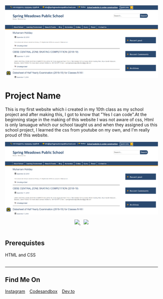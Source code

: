 ![Project Banner](./icons/home-ss.png "This will be the final output")

# Project Name

This is my first website which i created in my 10th class as my school project and after making this, I got to know that "Yes I can code".At the beginning stage in the making of this website I was not aware of css, Html is only lanuague which our school taught us and when they assigned us this school project, I learned the css from youtube on my own, and I'm really proud of this website.

![Output Snip](./icons/home-ss.png "This will be the final output")

<p align="center">
      <a href="https://codesandbox.io/s/naughty-raman-cgc5e">
          <img src="https://raw.githubusercontent.com/add-new/assets/main/editBtn.svg" width="180"  height="auto">
    </a> &ensp;
      <a href="https://cgc5e.csb.app/" target="_blank">
      <img src="https://raw.githubusercontent.com/add-new/assets/main/demoBtn.svg" width="180"  height="auto">
    </a></br>
</br>
</p>

## Prerequistes

<p>
HTML and CSS
</br>
</br>
</p>


---

## Find Me On

<p>
<a href="https://www.instagram.com/karancodes/">Instagram</a> &ensp;
<a href="https://codepen.io/karan-kmr">Codesandbox</a> &ensp;
<a href="https://codesandbox.io/u/karan-kmr">Dev.to</a> &ensp;
</p>
